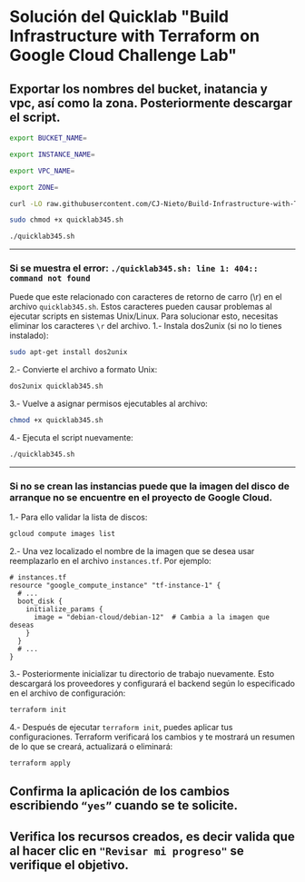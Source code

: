 # Solución del Quicklab "Build Infrastructure with Terraform on Google Cloud Challenge Lab"

## Exportar los nombres del bucket, inatancia y vpc, así como la zona. Posteriormente descargar el script.

```bash
export BUCKET_NAME=

export INSTANCE_NAME=

export VPC_NAME=

export ZONE=

curl -LO raw.githubusercontent.com/CJ-Nieto/Build-Infrastructure-with-Terraform-on-Google-Cloud-Challenge-Lab-Solution/main/quicklab345.sh

sudo chmod +x quicklab345.sh

./quicklab345.sh
```
---
### Si se muestra el error: ```./quicklab345.sh: line 1: 404:: command not found```

Puede que este relacionado con caracteres de retorno de carro (\r) en el archivo ```quicklab345.sh```. Estos caracteres pueden causar problemas al ejecutar scripts en sistemas Unix/Linux.
Para solucionar esto, necesitas eliminar los caracteres ```\r``` del archivo.
1.- Instala dos2unix (si no lo tienes instalado):
```bash
sudo apt-get install dos2unix
```
2.- Convierte el archivo a formato Unix:
```bash
dos2unix quicklab345.sh
```
3.- Vuelve a asignar permisos ejecutables al archivo:
```bash
chmod +x quicklab345.sh
```
4.- Ejecuta el script nuevamente:
```bash
./quicklab345.sh
```
---
### Si no se crean las instancias puede que la imagen del disco de arranque no se encuentre en el proyecto de Google Cloud.

1.- Para ello validar la lista de discos:
```bash
gcloud compute images list
```
2.- Una vez localizado el nombre de la imagen que se desea usar reemplazarlo en el archivo ```instances.tf```. Por ejemplo:
```
# instances.tf
resource "google_compute_instance" "tf-instance-1" {
  # ...
  boot_disk {
    initialize_params {
      image = "debian-cloud/debian-12"  # Cambia a la imagen que deseas
    }
  }
  # ...
}
```
3.- Posteriormente inicializar tu directorio de trabajo nuevamente. Esto descargará los proveedores y configurará el backend según lo especificado en el archivo de configuración:
```bash
terraform init
```
4.- Después de ejecutar ```terraform init```, puedes aplicar tus configuraciones.
Terraform verificará los cambios y te mostrará un resumen de lo que se creará, actualizará o eliminará:
```bash
terraform apply
```
Confirma la aplicación de los cambios escribiendo ```“yes”``` cuando se te solicite.
---
## Verifica los recursos creados, es decir valida que al hacer clic en ```"Revisar mi progreso"``` se verifique el objetivo.